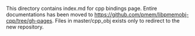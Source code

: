 This directory contains index.md for cpp bindings page. 
Entire documentations has been moved to https://github.com/pmem/libpmemobj-cpp/tree/gh-pages.
Files in master/cpp_obj exists only to redirect to the new repository.
